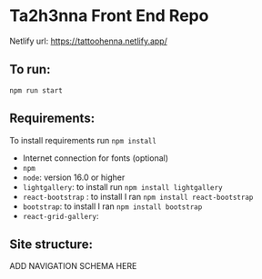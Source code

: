 # Ta2h3nna Front End Repo
Netlify url: https://tattoohenna.netlify.app/

## To run: 
`npm run start`

## Requirements:
To install requirements run `npm install` 
- Internet connection for fonts (optional)
- `npm` 
- `node`: version 16.0 or higher
- `lightgallery`: to install run `npm install lightgallery`
- `react-bootstrap` : to install I ran `npm install react-bootstrap`
- `bootstrap`: to install I ran `npm install bootstrap`
- `react-grid-gallery`: 
## Site structure: 
ADD NAVIGATION SCHEMA HERE

